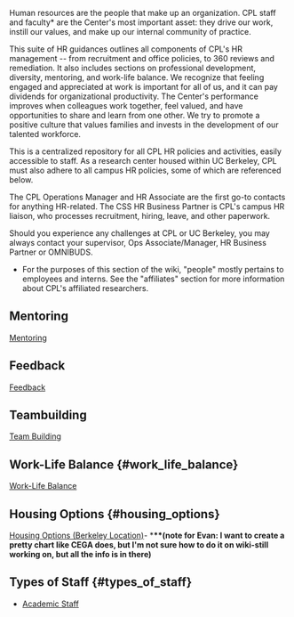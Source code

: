 Human resources are the people that make up an organization. CPL staff
and faculty\* are the Center's most important asset: they drive our
work, instill our values, and make up our internal community of
practice.

This suite of HR guidances outlines all components of CPL's HR
management \-- from recruitment and office policies, to 360 reviews and
remediation. It also includes sections on professional development,
diversity, mentoring, and work-life balance. We recognize that feeling
engaged and appreciated at work is important for all of us, and it can
pay dividends for organizational productivity. The Center's performance
improves when colleagues work together, feel valued, and have
opportunities to share and learn from one other. We try to promote a
positive culture that values families and invests in the development of
our talented workforce.

This is a centralized repository for all CPL HR policies and activities,
easily accessible to staff. As a research center housed within UC
Berkeley, CPL must also adhere to all campus HR policies, some of which
are referenced below.

The CPL Operations Manager and HR Associate are the first go-to contacts
for anything HR-related. The CSS HR Business Partner is CPL's campus HR
liaison, who processes recruitment, hiring, leave, and other paperwork.

Should you experience any challenges at CPL or UC Berkeley, you may
always contact your supervisor, Ops Associate/Manager, HR Business
Partner or OMNIBUDS.

-   For the purposes of this section of the wiki, "people" mostly
    pertains to employees and interns. See the \"affiliates\" section
    for more information about CPL's affiliated researchers.

## Mentoring

[Mentoring](https://www.wiki.capolicylab.org/index.php?title=Mentoring)

## Feedback

[Feedback](https://www.wiki.capolicylab.org/index.php?title=Feedback)

## Teambuilding

[Team
Building](https://www.wiki.capolicylab.org/index.php?title=Team_Building)

## Work-Life Balance {#work_life_balance}

[Work-Life
Balance](https://www.wiki.capolicylab.org/index.php?title=Work-Life_Balance)

## Housing Options {#housing_options}

[Housing Options (Berkeley
Location)](https://www.wiki.capolicylab.org/index.php?title=Housing_Options)-
\***\*\*(note for Evan: I want to create a pretty chart like CEGA does,
but I\'m not sure how to do it on wiki-still working on, but all the
info is in there)**

## Types of Staff {#types_of_staff}

-   [Academic
    Staff](https://www.wiki.capolicylab.org/index.php?title=Academic_Staff)